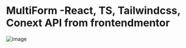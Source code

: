 # MultiForm -React, TS, Tailwindcss, Conext API from frontendmentor


![image](https://user-images.githubusercontent.com/114868887/225732995-760c338b-beed-4ebc-b191-9abea3269cfd.png)
